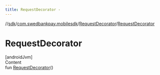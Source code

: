 ```yaml
---
title: RequestDecorator -
---
```

//[sdk](../../../index)/[com.swedbankpay.mobilesdk](../index)/[RequestDecorator](index)/[RequestDecorator](-request-decorator)



# RequestDecorator  
[androidJvm]  
Content  
fun [RequestDecorator](-request-decorator)()  



